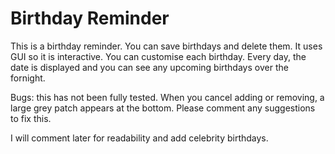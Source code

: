 # Birthday Reminder
This is a birthday reminder. You can save birthdays and delete them.
It uses GUI so it is interactive.
You can customise each birthday.
Every day, the date is displayed and you can see any upcoming birthdays over the fornight. 

Bugs: this has not been fully tested. 
When you cancel adding or removing, a large grey patch appears at the bottom.
Please comment any suggestions to fix this.

I will comment later for readability and add celebrity birthdays.
